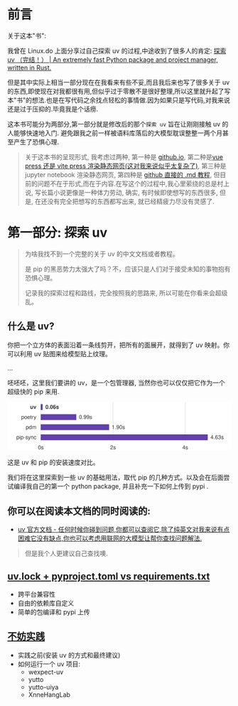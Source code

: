 # 前言

关于这本"书":

我曾在 Linux.do 上面分享过自己探索 uv 的过程,中途收到了很多人的肯定: [探索 uv （完结！） | An extremely fast Python package and project manager, written in Rust.](https://linux.do/t/topic/457885)

但是其中实际上相当一部分现在在我看来有些不妥,而且我后来也写了很多关于 uv 的东西,即使现在对我都很有用,但似乎过于零散不是很好整理,所以这里就升起了写本"书"的想法.也是在写代码之余找点轻松的事情做.因为如果只是写代码,对我来说还是过于压抑的.毕竟我是个话痨.

这本书可能分为两部分,第一部分就是修改后的那个`探索 uv` 旨在让刚刚接触 uv 的人能够快速地入门. 避免跟我之前一样被语料库落后的大模型耽误整整一两个月甚至产生了恐惧心理.

> 关于这本书的呈现形式, 我考虑过两种, 第一种是 [github.io](https://github.com/nndl/nndl.github.io), 第二种是[vue press 还是 vite press 渲染静态网页(这对我来说似乎太复杂了)](https://yutto.nyakku.moe/), 第三种是 jupyter notebook 渲染静态网页, 第四种是 [github 直接的 .md 教程](https://github.com/RimoChan/Vtuber_Tutorial), 但目前的问题不在于形式,而在于内容.在写这个的过程中,我心里萦绕的总是村上说, 写长篇小说更像是一种体力劳动, 确实, 有时候即使想写的东西很多, 但是, 在还没有完全把想写的东西都写出来, 就已经精疲力尽没有灵感了.

# 第一部分: 探索 uv

> 为啥我找不到一个完整的关于 uv 的中文文档或者教程。
>
> 是 pip 的黑恶势力太强大了吗？不，应该只是人们对于接受未知的事物抱有恐惧心理。
>
> 记录我的探索过程和路线，完全按照我的思路来, 所以可能在你看来会超级乱。

## 什么是 uv?

你把一个立方体的表面沿着一条线剪开，把所有的面展开，就得到了 uv 映射。你可以利用 uv 贴图来给模型贴上纹理。

…

呸呸呸，这里我们要讲的 uv，是一个包管理器, 当然你也可以仅仅把它作为一个超级快的 pip 来用.

![](images/uv_pip_speed.svg)

这是 uv 和 pip 的安装速度对比。

我们将在这里探索到一些 uv 的基础用法，取代 pip 的几种方式。以及会在后面尝试编译我自己的第一个 python package, 并且补充一下如何上传到 pypi .

## 你可以在阅读本文档的同时阅读的:

- [uv 官方文档 - 任何时候你碰到问题,你都可以查阅它,除了纯英文对我来说有点困难它没有缺点,你也可以考虑用联网的大模型让帮你查找问题解法.](https://docs.astral.sh/uv/getting-started/installation/)

> 但是我个人更建议自己查找噢.

## [uv.lock + pyproject.toml vs requirements.txt](https://github.com/XnneHangLab/explore-uv/tree/master/chapters/uv_lock_and_pyproject_toml_vs_requirements_txt.md)

- 跨平台兼容性
- 自由的依赖库自定义
- 简单的包编译和 pypi 上传

## [不妨实践](https://github.com/XnneHangLab/explore-uv/tree/master/chapters/why_not_practice.md)

- 实践之前(安装 uv 的方式和最终建议)
- 如何运行一个 uv 项目:
  - wexpect-uv
  - yutto
  - yutto-uiya
  - XnneHangLab
